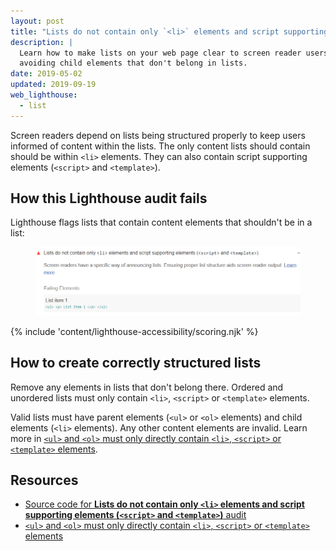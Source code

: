 ```yaml
---
layout: post
title: "Lists do not contain only `<li>` elements and script supporting elements (`<script>` and `<template>`)"
description: |
  Learn how to make lists on your web page clear to screen reader users by
  avoiding child elements that don't belong in lists.
date: 2019-05-02
updated: 2019-09-19
web_lighthouse:
  - list
---
```


Screen readers depend on lists being structured properly
to keep users informed of content within the lists.
The only content lists should contain should be within `<li>` elements.
They can also contain script supporting elements (`<script>` and `<template>`).

## How this Lighthouse audit fails

Lighthouse flags lists that contain content elements that shouldn't be in a list:

<figure class="w-figure">
  <img class="w-screenshot" src="list.png" alt="Lighthouse audit showing lists contain content elements that shouldn't be within the lists">
</figure>

{% include 'content/lighthouse-accessibility/scoring.njk' %}

## How to create correctly structured lists

Remove any elements in lists that don't belong there.
Ordered and unordered lists must only contain `<li>`, `<script>` or `<template>` elements.

Valid lists must have parent elements (`<ul>` or `<ol>` elements) and child elements (`<li>` elements).
Any other content elements are invalid.
Learn more in
[`<ul>` and `<ol>` must only directly contain `<li>`, `<script>` or `<template>` elements](https://dequeuniversity.com/rules/axe/3.3/list).

## Resources

- [Source code for **Lists do not contain only `<li>` elements and script supporting elements (`<script>` and `<template>`)** audit](https://github.com/GoogleChrome/lighthouse/blob/master/lighthouse-core/audits/accessibility/list.js)
- [`<ul>` and `<ol>` must only directly contain `<li>`, `<script>` or `<template>` elements](https://dequeuniversity.com/rules/axe/3.3/list)
